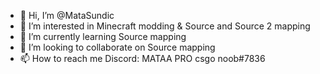 - 👋 Hi, I’m @MataSundic
- 👀 I’m interested in Minecraft modding & Source and Source 2 mapping
- 🌱 I’m currently learning Source mapping
- 💞️ I’m looking to collaborate on Source mapping
- 📫 How to reach me Discord: MATAA PRO csgo noob#7836
